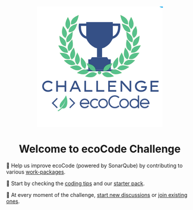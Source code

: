 <p align="center">
  <img src="challenge-logo.png">
</p>
<h1 align="center">Welcome to ecoCode Challenge</h1>

💪 Help us improve ecoCode (powered by SonarQube) by contributing to various [work-packages](work-packages.md).

🏁 Start by checking the [coding tips](coding-tips.md) and our [starter pack](starter-pack.md).

💬 At every moment of the challenge, [start new discussions](https://github.com/green-code-initiative/ecoCode-challenge/discussions/new?category=hackathon) or [join existing ones](https://github.com/green-code-initiative/ecoCode-challenge/discussions/categories/hackathon).
